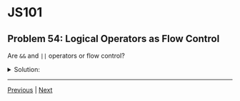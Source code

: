 # JS101
## Problem 54: Logical Operators as Flow Control

Are `&&` and `||` operators or flow control?

<details>
<summary>Solution:</summary>

They are **both**. `&&` and `||` are operators, but they also provide a form of flow control through short-circuiting.

**As operators:**
They perform logical operations and return values:
```js
let result = 5 || 10;           // result is 5
let value = true && 'hello';    // value is 'hello'
```

**As flow control:**
Through short-circuiting, they can control whether certain code executes:
```js
// Instead of: if (isLoggedIn) { showDashboard(); }
isLoggedIn && showDashboard();

// Instead of: if (!user) { user = 'Guest'; }
user = user || 'Guest';

// Prevent errors
user && user.profile && user.profile.displayName
```

In the examples above, whether the right-hand side executes depends on the left-hand side value, making it a form of flow control.

**This dual nature makes them powerful but potentially confusing:**
```js
// As operators (clear)
let name = inputName || 'Default';

// As flow control (can be less clear than if statement)
count > 0 && processItems();

// Sometimes an if statement is clearer:
if (count > 0) {
  processItems();
}
```

Use judgment about when short-circuit evaluation improves or hinders code readability.

</details>

---

[Previous](053.md) | [Next](055.md)

